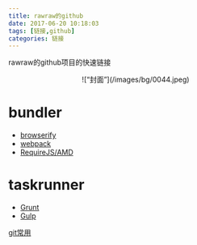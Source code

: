 ```yaml
---
title: rawraw的github
date: 2017-06-20 10:18:03
tags: [链接,github]
categories: 链接
---
```

rawraw的github项目的快速链接

<div align=center>
![“封面”](/images/bg/0044.jpeg)
</div>
<!--more-->

# bundler
* [browserify](http://www.rawraw.info/browserify-learn/)
* [webpack](http://www.rawraw.info/webpack-learn/)
* [RequireJS/AMD](http://www.rawraw.info/RequireJS-learn/)

# taskrunner
* [Grunt](http://www.rawraw.info/Grunt-learn/)
* [Gulp](http://www.rawraw.info/Gulp-learn/)





[git常用](https://segmentfault.com/a/1190000005706707)